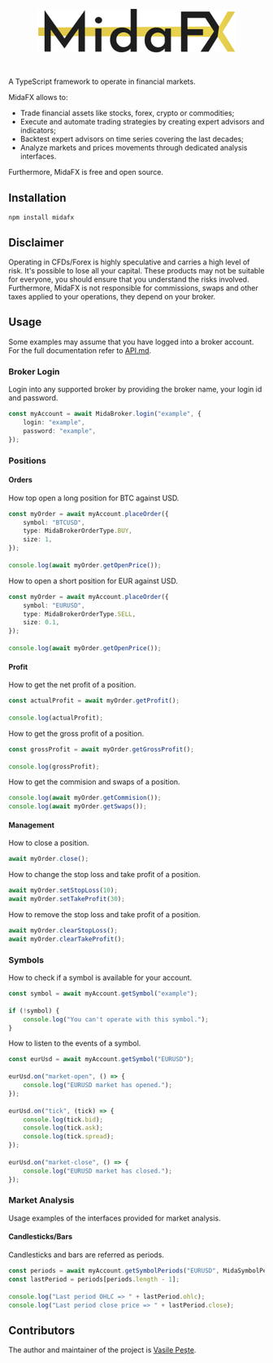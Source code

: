 <p align="center"> 
    <img src="images/logo.svg" alt="MidaFX" width="390px">
</p>
<br>

A TypeScript framework to operate in financial markets.

MidaFX allows to:
- Trade financial assets like stocks, forex, crypto or commodities;
- Execute and automate trading strategies by creating expert advisors and indicators;
- Backtest expert advisors on time series covering the last decades;
- Analyze markets and prices movements through dedicated analysis interfaces.

Furthermore, MidaFX is free and open source.

## Installation
```console
npm install midafx
```

## Disclaimer
Operating in CFDs/Forex is highly speculative and carries a high level of risk.
It's possible to lose all your capital. These products may not be suitable for everyone,
you should ensure that you understand the risks involved. Furthermore, MidaFX is not responsible for commissions,
swaps and other taxes applied to your operations, they depend on your broker.

## Usage
Some examples may assume that you have logged into a broker account.<br>
For the full documentation refer to [API.md](docs/API.md).

### Broker Login
Login into any supported broker by providing the broker name, your login id and password.
```typescript
const myAccount = await MidaBroker.login("example", {
    login: "example",
    password: "example",
});
```

### Positions

#### Orders
How top open a long position for BTC against USD.
```typescript
const myOrder = await myAccount.placeOrder({
    symbol: "BTCUSD",
    type: MidaBrokerOrderType.BUY,
    size: 1,
});

console.log(await myOrder.getOpenPrice());
```

How to open a short position for EUR against USD.
```typescript
const myOrder = await myAccount.placeOrder({
    symbol: "EURUSD",
    type: MidaBrokerOrderType.SELL,
    size: 0.1,
});

console.log(await myOrder.getOpenPrice());
```

#### Profit
How to get the net profit of a position.
```typescript
const actualProfit = await myOrder.getProfit();

console.log(actualProfit);
```

How to get the gross profit of a position.
```typescript
const grossProfit = await myOrder.getGrossProfit();

console.log(grossProfit);
```

How to get the commision and swaps of a position.
```typescript
console.log(await myOrder.getCommision());
console.log(await myOrder.getSwaps());
```

#### Management
How to close a position.
```typescript
await myOrder.close();
```

How to change the stop loss and take profit of a position.
```typescript
await myOrder.setStopLoss(10);
await myOrder.setTakeProfit(30);
```

How to remove the stop loss and take profit of a position.
```typescript
await myOrder.clearStopLoss();
await myOrder.clearTakeProfit();
```

### Symbols
How to check if a symbol is available for your account.
```typescript
const symbol = await myAccount.getSymbol("example");

if (!symbol) {
    console.log("You can't operate with this symbol.");
}
```

How to listen to the events of a symbol.
```typescript
const eurUsd = await myAccount.getSymbol("EURUSD");

eurUsd.on("market-open", () => {
    console.log("EURUSD market has opened.");
});

eurUsd.on("tick", (tick) => {
    console.log(tick.bid);
    console.log(tick.ask);
    console.log(tick.spread);
});

eurUsd.on("market-close", () => {
    console.log("EURUSD market has closed.");
});
```

### Market Analysis
Usage examples of the interfaces provided for market analysis.

#### Candlesticks/Bars
Candlesticks and bars are referred as periods.
```typescript
const periods = await myAccount.getSymbolPeriods("EURUSD", MidaSymbolPeriodTimeframeType.M30);
const lastPeriod = periods[periods.length - 1];

console.log("Last period OHLC => " + lastPeriod.ohlc);
console.log("Last period close price => " + lastPeriod.close);
```

## Contributors
The author and maintainer of the project is [Vasile Pește](https://github.com/Vasile-Peste).
